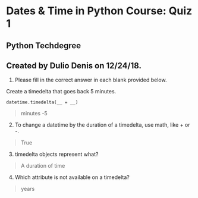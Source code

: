 # Dates & Time in Python Course: Quiz 1
## Python Techdegree
## Created by Dulio Denis on 12/24/18.

1. Please fill in the correct answer in each blank provided below.

Create a timedelta that goes back 5 minutes.
```
datetime.timedelta(__ = __)
```
> minutes
> -5

2. To change a datetime by the duration of a timedelta, use math, like + or -.
> True

3. timedelta objects represent what?
> A duration of time

4. Which attribute is not available on a timedelta?
> years
